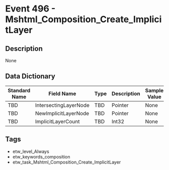 # Event 496 - Mshtml_Composition_Create_ImplicitLayer

## Description
None

## Data Dictionary
|Standard Name|Field Name|Type|Description|Sample Value|
|---|---|---|---|---|
|TBD|IntersectingLayerNode|TBD|Pointer|None|None|
|TBD|NewImplicitLayerNode|TBD|Pointer|None|None|
|TBD|ImplicitLayerCount|TBD|Int32|None|None|

## Tags
* etw_level_Always
* etw_keywords_composition
* etw_task_Mshtml_Composition_Create_ImplicitLayer